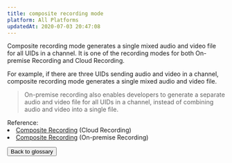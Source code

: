 ```yaml
---
title: composite recording mode
platform: All Platforms
updatedAt: 2020-07-03 20:47:08
---
```

Composite recording mode generates a single mixed audio and video file for all UIDs in a channel. It is one of the recording modes for both On-premise Recording and Cloud Recording.

For example, if there are three UIDs sending audio and video in a channel, composite recording mode generates a single mixed audio and video file.

> On-premise recording also enables developers to generate a separate audio and video file for all UIDs in a channel, instead of combining audio and video into a single file.
> 
<div class="alert info">Reference:<li><a href="https://docs.agora.io/en/cloud-recording/cloud_recording_composite_mode">Composite Recording</a> (Cloud Recording)</li><li><a href="https://docs.agora.io/en/Recording/recording_composite_mode">Composite Recording</a> (On-premise Recording)</li></div>

<a href="./terms"><button>Back to glossary</button></a>